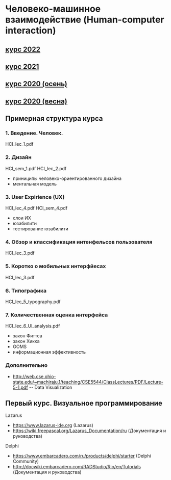 # Человеко-машинное взаимодействие (Human-computer interaction)

## [курс 2022](2022/readme.md)
## [курс 2021](https://github.com/ivtipm/HCI/blob/master/2021-spring/readme.md)
## [курс 2020 (осень)](https://github.com/ivtipm/HCI/blob/master/tasks-2020-fall/tasks-2020-fall.md)
## [курс 2020 (весна)](https://github.com/ivtipm/HCI/blob/master/Tasks-2020-spring/Tasks.%202020-spring.md)

## Примерная структура курса

### 1. Введение. Человек.
HCI_lec_1.pdf

### 2. Дизайн
  HCI_sem_1.pdf
  HCI_lec_2.pdf
   * приниципы человеко-ориентированного дизайна
   * ментальная модель


### 3. User Expirience (UX)
HCI_lec_4.pdf
HCI_sem_4.pdf
   * слои ИХ
   * юзабилити
   * тестирование юзабилити
   
### 4. Обзор и классификация интенфельсов пользователя
HCI_lec_3.pdf

### 5. Коротко о мобильных интерфйесах
HCI_lec_3.pdf

### 6. Типографика
HCI_lec_5_typography.pdf

### 7. Количественная оценка интерфейса
HCI_lec_6_UI_analysis.pdf
  * закон Фиттса
  * закон Хикка
  * GOMS
  * информационная эффективность

### Дополнительно
- http://web.cse.ohio-state.edu/~machiraju.1/teaching/CSE5544/ClassLectures/PDF/Lecture-5-1.pdf -- Data Visualization


## Первый курс. Визуальное программирование

Lazarus
- https://www.lazarus-ide.org (Lazarus)
- https://wiki.freepascal.org/Lazarus_Documentation/ru (Документация и руководства)

Delphi
- https://www.embarcadero.com/ru/products/delphi/starter (Delphi Community)
- http://docwiki.embarcadero.com/RADStudio/Rio/en/Tutorials (Документация и руководства)
